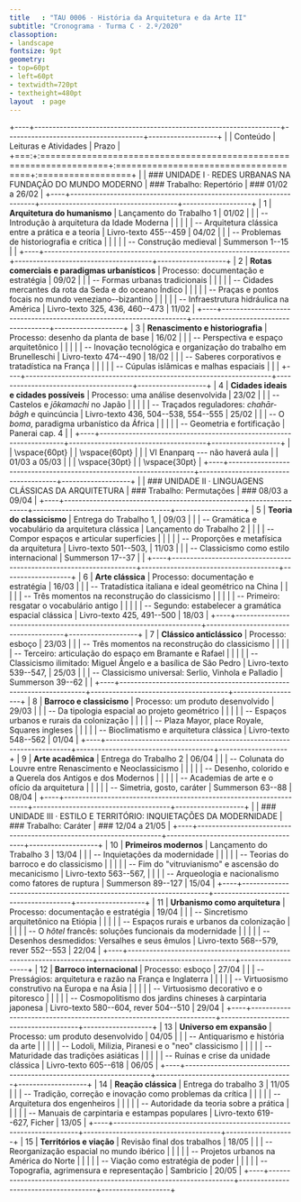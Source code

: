 ```yaml
---
title   : "TAU 0006 · História da Arquitetura e da Arte II"
subtitle: "Cronograma · Turma C · 2.º/2020"
classoption:
- landscape
fontsize: 9pt
geometry:
- top=60pt
- left=60pt
- textwidth=720pt
- textheight=480pt
layout  : page
---
```


+----+--------------------------------------------------------------------+--------------------------------------+-------------------+
|    | Conteúdo                                                           | Leituras e Atividades                | Prazo             |
+===:+:===================================================================+:=====================================+:==================+
|    | ### UNIDADE I · REDES URBANAS NA FUNDAÇÃO DO MUNDO MODERNO         | ### Trabalho: Repertório             | ### 01/02 a 26/02 |
+----+--------------------------------------------------------------------+--------------------------------------+-------------------+
|  1 | **Arquitetura do humanismo**                                       | Lançamento do Trabalho 1             | 01/02             |
|    | -- Introdução à arquitetura da Idade Moderna                       |                                      |                   |
|    | -- Arquitetura clássica entre a prática e a teoria                 | Livro-texto 455--459                 | 04/02             |
|    | -- Problemas de historiografia e crítica                           |                                      |                   |
|    | -- Construção medieval                                             | Summerson 1--15                      |                   |
+----+--------------------------------------------------------------------+--------------------------------------+-------------------+
|  2 | **Rotas comerciais e paradigmas urbanísticos**                     | Processo: documentação e estratégia  | 09/02             |
|    | -- Formas urbanas tradicionais                                     |                                      |                   |
|    | -- Cidades mercantes da rota da Seda e do oceano Índico            |                                      |                   |
|    | -- Praças e pontos focais no mundo veneziano--bizantino            |                                      |                   |
|    | -- Infraestrutura hidráulica na América                            | Livro-texto 325, 436, 460--473       | 11/02             |
+----+--------------------------------------------------------------------+--------------------------------------+-------------------+
|  3 | **Renascimento e historiografia**                                  | Processo: desenho da planta de base  | 16/02             |
|    | -- Perspectiva e espaço arquitetônico                              |                                      |                   |
|    | -- Inovação tecnológica e organização do trabalho em Brunelleschi  | Livro-texto 474--490                 | 18/02             |
|    | -- Saberes corporativos e tratadística na França                   |                                      |                   |
|    | -- Cúpulas islâmicas e malhas espaciais                            |                                      |                   |
+----+--------------------------------------------------------------------+--------------------------------------+-------------------+
|  4 | **Cidades ideais e cidades possíveis**                             | Processo: uma análise desenvolvida   | 23/02             |
|    | -- Castelos e *jōkamachi* no Japão                                 |                                      |                   |
|    | -- Traçados reguladores: *chahār-bāgh* e quincúncia                | Livro-texto 436, 504--538, 554--555  | 25/02             |
|    | -- O *boma*, paradigma urbanístico da África                       |                                      |                   |
|    | -- Geometria e fortificação                                        | Panerai cap. 4                       |                   |
+----+--------------------------------------------------------------------+--------------------------------------+-------------------+
|    | \vspace{60pt}                                                      |                                      | \vspace{60pt}     |
|    | VI Enanparq --- não haverá aula                                    |                                      | 01/03 a 05/03     |
|    | \vspace{30pt}                                                      |                                      | \vspace{30pt}     |
+----+--------------------------------------------------------------------+--------------------------------------+-------------------+
|    | ### UNIDADE II · LINGUAGENS CLÁSSICAS DA ARQUITETURA               | ### Trabalho: Permutações            | ### 08/03 a 09/04 |
+----+--------------------------------------------------------------------+--------------------------------------+-------------------+
|  5 | **Teoria do classicismo**                                          | Entrega do Trabalho 1,               | 09/03             |
|    | -- Gramática e vocabulário da arquitetura clássica                 | Lançamento do Trabalho 2             |                   |
|    | -- Compor espaços e articular superfícies                          |                                      |                   |
|    | -- Proporções e metafísica da arquitetura                          | Livro-texto 501--503,                | 11/03             |
|    | -- Classicismo como estilo internacional                           | Summerson 17--37                     |                   |
+----+--------------------------------------------------------------------+--------------------------------------+-------------------+
|  6 | **Arte clássica**                                                  | Processo: documentação e estratégia  | 16/03             |
|    | -- Tratadística italiana e ideal geométrico na China               |                                      |                   |
|    | -- Três momentos na reconstrução do classicismo                    |                                      |                   |
|    | -- Primeiro: resgatar o vocabulário antigo                         |                                      |                   |
|    | -- Segundo: estabelecer a gramática espacial clássica              | Livro-texto 425, 491--500            | 18/03             |
+----+--------------------------------------------------------------------+--------------------------------------+-------------------+
|  7 | **Clássico anticlássico**                                          | Processo: esboço                     | 23/03             |
|    | -- Três momentos na reconstrução do classicismo                    |                                      |                   |
|    | -- Terceiro: articulação do espaço em Bramante e Rafael            |                                      |                   |
|    | -- Classicismo ilimitado: Miguel Ângelo e a basílica de São Pedro  | Livro-texto 539--547,                | 25/03             |
|    | -- Classicismo universal: Serlio, Vinhola e Palladio               | Summerson 39--62                     |                   |
+----+--------------------------------------------------------------------+--------------------------------------+-------------------+
|  8 | **Barroco e classicismo**                                          | Processo: um produto desenvolvido    | 29/03             |
|    | -- Da tipologia espacial ao projeto geométrico                     |                                      |                   |
|    | -- Espaços urbanos e rurais da colonização                         |                                      |                   |
|    | -- Plaza Mayor, place Royale, Squares ingleses                     |                                      |                   |
|    | -- Bioclimatismo e arquitetura clássica                            | Livro-texto 548--562                 | 01/04             |
+----+--------------------------------------------------------------------+--------------------------------------+-------------------+
|  9 | **Arte acadêmica**                                                 | Entrega do Trabalho 2                | 06/04             |
|    | -- Colunata do Louvre entre Renascimento e Neoclassicismo          |                                      |                   |
|    | -- Desenho, colorido e a Querela dos Antigos e dos Modernos        |                                      |                   |
|    | -- Academias de arte e o ofício da arquitetura                     |                                      |                   |
|    | -- Simetria, gosto, caráter                                        | Summerson 63--88                     | 08/04             |
+----+--------------------------------------------------------------------+--------------------------------------+-------------------+
|    | ### UNIDADE III · ESTILO E TERRITÓRIO: INQUIETAÇÕES DA MODERNIDADE | ### Trabalho: Caráter                | ### 12/04 a 21/05 |
+----+--------------------------------------------------------------------+--------------------------------------+-------------------+
| 10 | **Primeiros modernos**                                             | Lançamento do Trabalho 3             | 13/04             |
|    | -- Inquietações da modernidade                                     |                                      |                   |
|    | -- Teorias do barroco e do classicismo                             |                                      |                   |
|    | -- Fim do "vitruvianismo" e ascensão do mecanicismo                | Livro-texto 563--567,                |                   |
|    | -- Arqueologia e nacionalismo como fatores de ruptura              | Summerson 89--127                    | 15/04             |
+----+--------------------------------------------------------------------+--------------------------------------+-------------------+
| 11 | **Urbanismo como arquitetura**                                     | Processo: documentação e estratégia  | 19/04             |
|    | -- Sincretismo arquitetônico na Etiópia                            |                                      |                   |
|    | -- Espaços rurais e urbanos da colonização                         |                                      |                   |
|    | -- O *hôtel* francês: soluções funcionais da modernidade           |                                      |                   |
|    | -- Desenhos desmedidos: Versalhes e seus êmulos                    | Livro-texto 568--579, rever 552--553 | 22/04             |
+----+--------------------------------------------------------------------+--------------------------------------+-------------------+
| 12 | **Barroco internacional**                                          | Processo: esboço                     | 27/04             |
|    | -- Presságios: arquitetura e razão na França e Inglaterra          |                                      |                   |
|    | -- Virtuosismo construtivo na Europa e na Ásia                     |                                      |                   |
|    | -- Virtuosismo decorativo e o pitoresco                            |                                      |                   |
|    | -- Cosmopolitismo dos jardins chineses à carpintaria japonesa      | Livro-texto 580--604, rever 504--510 | 29/04             |
+----+--------------------------------------------------------------------+--------------------------------------+-------------------+
| 13 | **Universo em expansão**                                           | Processo: um produto desenvolvido    | 04/05             |
|    | -- Antiquarismo e história da arte                                 |                                      |                   |
|    | -- Lodoli, Milizia, Piranesi e o "neo" classicismo                 |                                      |                   |
|    | -- Maturidade das tradições asiáticas                              |                                      |                   |
|    | -- Ruínas e crise da unidade clássica                              | Livro-texto 605--618                 | 06/05             |
+----+--------------------------------------------------------------------+--------------------------------------+-------------------+
| 14 | **Reação clássica**                                                | Entrega do trabalho 3                | 11/05             |
|    | -- Tradição, correção e inovação como problemas da crítica         |                                      |                   |
|    | -- Arquitetura dos engenheiros                                     |                                      |                   |
|    | -- Autoridade da teoria sobre a prática                            |                                      |                   |
|    | -- Manuais de carpintaria e estampas populares                     | Livro-texto 619--627, Ficher         | 13/05             |
+----+--------------------------------------------------------------------+--------------------------------------+-------------------+
| 15 | **Territórios e viação**                                           | Revisão final dos trabalhos          | 18/05             |
|    | -- Reorganização espacial no mundo ibérico                         |                                      |                   |
|    | -- Projetos urbanos na América do Norte                            |                                      |                   |
|    | -- Viação como estratégia de poder                                 |                                      |                   |
|    | -- Topografia, agrimensura e representação                         | Sambricio                            | 20/05             |
+----+--------------------------------------------------------------------+--------------------------------------+-------------------+

